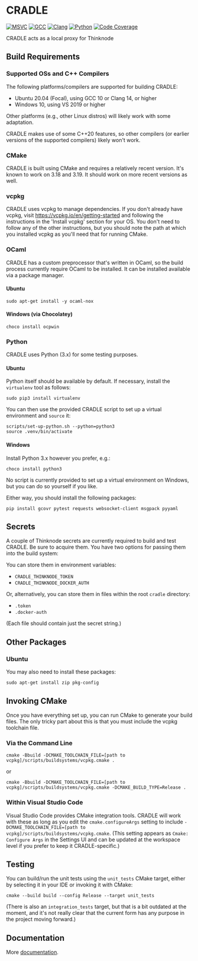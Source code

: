 # CRADLE

[![MSVC](https://github.com/open-cradle/cradle/actions/workflows/msvc.yml/badge.svg)](https://github.com/open-cradle/cradle/actions/workflows/msvc.yml)
[![GCC](https://github.com/open-cradle/cradle/actions/workflows/gcc.yml/badge.svg)](https://github.com/open-cradle/cradle/actions/workflows/gcc.yml)
[![Clang](https://github.com/open-cradle/cradle/actions/workflows/clang.yml/badge.svg)](https://github.com/open-cradle/cradle/actions/workflows/clang.yml)
[![Python](https://github.com/open-cradle/cradle/actions/workflows/python.yml/badge.svg)](https://github.com/open-cradle/cradle/actions/workflows/python.yml)
[![Code Coverage](https://codecov.io/gh/open-cradle/cradle/branch/main/graph/badge.svg)](https://codecov.io/gh/open-cradle/cradle)

CRADLE acts as a local proxy for Thinknode

## Build Requirements

### Supported OSs and C++ Compilers

The following platforms/compilers are supported for building CRADLE:

- Ubuntu 20.04 (Focal), using GCC 10 or Clang 14, or higher
- Windows 10, using VS 2019 or higher

Other platforms (e.g., other Linux distros) will likely work with some
adaptation.

CRADLE makes use of some C++20 features, so other compilers (or earlier
versions of the supported compilers) likely won't work.

### CMake

CRADLE is built using CMake and requires a relatively recent version. It's
known to work on 3.18 and 3.19. It should work on more recent versions as well.

### vcpkg

CRADLE uses vcpkg to manage dependencies. If you don't already have vcpkg,
visit https://vcpkg.io/en/getting-started and following the instructions in the
'Install vcpkg' section for your OS. You don't need to follow any of the other
instructions, but you should note the path at which you installed vcpkg as
you'll need that for running CMake.

### OCaml

CRADLE has a custom preprocessor that's written in OCaml, so the build process
currently require OCaml to be installed. It can be installed available via a
package manager.

#### Ubuntu

```shell
sudo apt-get install -y ocaml-nox
```

#### Windows (via Chocolatey)

```shell
choco install ocpwin
```

### Python

CRADLE uses Python (3.x) for some testing purposes.

#### Ubuntu

Python itself should be available by default. If necessary, install the
`virtualenv` tool as follows:

```shell
sudo pip3 install virtualenv
```

You can then use the provided CRADLE script to set up a virtual environment and
`source` it:

```shell
scripts/set-up-python.sh --python=python3
source .venv/bin/activate
```

#### Windows

Install Python 3.x however you prefer, e.g.:

```shell
choco install python3
```

No script is currently provided to set up a virtual environment on Windows, but
you can do so yourself if you like.

Either way, you should install the following packages:

```shell
pip install gcovr pytest requests websocket-client msgpack pyyaml
```

## Secrets

A couple of Thinknode secrets are currently required to build and test CRADLE.
Be sure to acquire them. You have two options for passing them into the build
system:

You can store them in environment variables:

- `CRADLE_THINKNODE_TOKEN`
- `CRADLE_THINKNODE_DOCKER_AUTH`

Or, alternatively, you can store them in files within the root `cradle`
directory:

- `.token`
- `.docker-auth`

(Each file should contain just the secret string.)

## Other Packages

### Ubuntu

You may also need to install these packages:

`sudo apt-get install zip pkg-config`

## Invoking CMake

Once you have everything set up, you can run CMake to generate your build
files. The only tricky part about this is that you must include the vcpkg
toolchain file.

### Via the Command Line

```shell
cmake -Bbuild -DCMAKE_TOOLCHAIN_FILE=[path to vcpkg]/scripts/buildsystems/vcpkg.cmake .
```

or

```shell
cmake -Bbuild -DCMAKE_TOOLCHAIN_FILE=[path to vcpkg]/scripts/buildsystems/vcpkg.cmake -DCMAKE_BUILD_TYPE=Release .
```

### Within Visual Studio Code

Visual Studio Code provides CMake integration tools. CRADLE will work with
these as long as you edit the `cmake.configureArgs` setting to include
`-DCMAKE_TOOLCHAIN_FILE=[path to vcpkg]/scripts/buildsystems/vcpkg.cmake`.
(This setting appears as `Cmake: Configure Args` in the Settings UI and can be
updated at the workspace level if you prefer to keep it CRADLE-specific.)

## Testing

You can build/run the unit tests using the `unit_tests` CMake target, either by
selecting it in your IDE or invoking it with CMake:

```shell
cmake --build build --config Release --target unit_tests
```

(There is also an `integration_tests` target, but that is a bit outdated at the
moment, and it's not really clear that the current form has any purpose in the
project moving forward.)

## Documentation

More [documentation](docs/generated/README.md).
